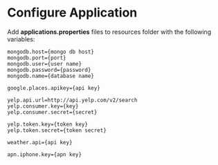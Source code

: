 Configure Application
=====================

Add **applications.properties** files to resources folder with the following variables:

    mongodb.host={mongo db host}
    mongodb.port={port}
    mongodb.user={user name}
    mongodb.password={password}
    mongodb.name={database name}

    google.places.apikey={api key}

    yelp.api.url=http://api.yelp.com/v2/search
    yelp.consumer.key={key}
    yelp.consumer.secret={secret}

    yelp.token.key={token key}
    yelp.token.secret={token secret}
    
    weather.api={api key}
    
    apn.iphone.key={apn key}
